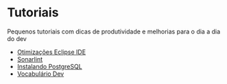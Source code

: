 # Tutoriais

Pequenos tutoriais com dicas de produtividade e melhorias para o dia a dia do dev

- [Otimizações Eclipse IDE](./IDEs/eclipse/eclipse-otimizacao.md)
- [Sonarlint](./IDEs/eclipse/sonarlint.md)
- [Instalando PostgreSQL](./database/postgresql.md)
- [Vocabulário Dev](./vocabulario-dev/vocabulario-dev.md)